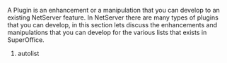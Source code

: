 <properties date="2016-05-11"
SortOrder="4"
/>

A Plugin is an enhancement or a manipulation that you can develop to an existing NetServer feature. In NetServer there are many types of plugins that you can develop, in this section lets discuss the enhancements and manipulations that you can develop for the various lists that exists in SuperOffice.

1. autolist
